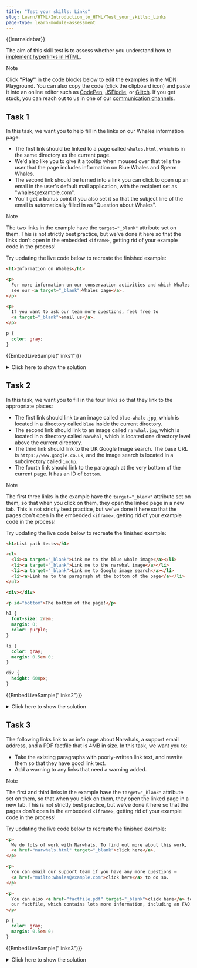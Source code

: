 ```yaml
---
title: "Test your skills: Links"
slug: Learn/HTML/Introduction_to_HTML/Test_your_skills:_Links
page-type: learn-module-assessment
---
```


{{learnsidebar}}

The aim of this skill test is to assess whether you understand how to [implement hyperlinks in HTML](/en-US/docs/Learn/HTML/Introduction_to_HTML/Creating_hyperlinks).

> [!NOTE]
> Click **"Play"** in the code blocks below to edit the examples in the MDN Playground.
> You can also copy the code (click the clipboard icon) and paste it into an online editor such as [CodePen](https://codepen.io/), [JSFiddle](https://jsfiddle.net/), or [Glitch](https://glitch.com/).
> If you get stuck, you can reach out to us in one of our [communication channels](/en-US/docs/MDN/Community/Communication_channels).

## Task 1

In this task, we want you to help fill in the links on our Whales information page:

- The first link should be linked to a page called `whales.html`, which is in the same directory as the current page.
- We'd also like you to give it a tooltip when moused over that tells the user that the page includes information on Blue Whales and Sperm Whales.
- The second link should be turned into a link you can click to open up an email in the user's default mail application, with the recipient set as "whales\@example.com".
- You'll get a bonus point if you also set it so that the subject line of the email is automatically filled in as "Question about Whales".

> [!NOTE]
> The two links in the example have the `target="_blank"` attribute set on them. This is not strictly best practice, but we've done it here so that the links don't open in the embedded `<iframe>`, getting rid of your example code in the process!

Try updating the live code below to recreate the finished example:

```html live-sample___links1
<h1>Information on Whales</h1>

<p>
  For more information on our conservation activities and which Whales we study,
  see our <a target="_blank">Whales page</a>.
</p>

<p>
  If you want to ask our team more questions, feel free to
  <a target="_blank">email us</a>.
</p>
```

```css live-sample___links1
p {
  color: gray;
}
```

{{EmbedLiveSample("links1")}}

<details>
<summary>Click here to show the solution</summary>

The first task covers some link basics — setting a link destination, giving it a descriptive title, and creating an email link. The solution should look something like this:

```html
<h1>Information on Whales</h1>

<p>
  For more information on our conservation activities and which Whales we study,
  see our
  <a
    href="whales.html"
    target="_blank"
    title="includes information on Blue Whales and Sperm Whales"
    >Whales page</a
  >.
</p>

<p>
  If you want to ask our team more questions, feel free to
  <a href="mailto:whales@example.com?subject=Question%20about%20Whales"
    >email us</a
  >.
</p>
```

The title needs to contain some supplemental information about the page that is useful but not essential for knowing what the linked page is about. If the subject was included on the email link, it really needs `%20` escape characters included so that you get spaces in the subject line.

</details>

## Task 2

In this task, we want you to fill in the four links so that they link to the appropriate places:

- The first link should link to an image called `blue-whale.jpg`, which is located in a directory called `blue` inside the current directory.
- The second link should link to an image called `narwhal.jpg`, which is located in a directory called `narwhal`, which is located one directory level above the current directory.
- The third link should link to the UK Google Image search. The base URL is `https://www.google.co.uk`, and the image search is located in a subdirectory called `imghp`.
- The fourth link should link to the paragraph at the very bottom of the current page. It has an ID of `bottom`.

> [!NOTE]
> The first three links in the example have the `target="_blank"` attribute set on them, so that when you click on them, they open the linked page in a new tab. This is not strictly best practice, but we've done it here so that the pages don't open in the embedded `<iframe>`, getting rid of your example code in the process!

Try updating the live code below to recreate the finished example:

```html live-sample___links2
<h1>List path tests</h1>

<ul>
  <li><a target="_blank">Link me to the blue whale image</a></li>
  <li><a target="_blank">Link me to the narwhal image</a></li>
  <li><a target="_blank">Link me to Google image search</a></li>
  <li><a>Link me to the paragraph at the bottom of the page</a></li>
</ul>

<div></div>

<p id="bottom">The bottom of the page!</p>
```

```css live-sample___links2
h1 {
  font-size: 2rem;
  margin: 0;
  color: purple;
}

li {
  color: gray;
  margin: 0.5em 0;
}

div {
  height: 600px;
}
```

{{EmbedLiveSample("links2")}}

<details>
<summary>Click here to show the solution</summary>

Our second task here tests the student's knowledge of absolute and relative paths, as well as link fragments

The finished list code should look like this:

```html
<h1>List path tests</h1>

<ul>
  <li>
    <a href="blue/blue-whale.jpg" target="_blank">
      Link me to the blue whale image
    </a>
  </li>
  <li>
    <a href="../narwhal/narwhal.png" target="_blank">
      Link me to the narwhal image
    </a>
  </li>
  <li>
    <a href="https://www.google.co.uk/imghp" target="_blank">
      Link me to Google image search
    </a>
  </li>
  <li>
    <a href="#bottom">Link me to the paragraph at the bottom of the page</a>
  </li>
</ul>
```

</details>

## Task 3

The following links link to an info page about Narwhals, a support email address, and a PDF factfile that is 4MB in size. In this task, we want you to:

- Take the existing paragraphs with poorly-written link text, and rewrite them so that they have good link text.
- Add a warning to any links that need a warning added.

> [!NOTE]
> The first and third links in the example have the `target="_blank"` attribute set on them, so that when you click on them, they open the linked page in a new tab. This is not strictly best practice, but we've done it here so that the pages don't open in the embedded `<iframe>`, getting rid of your example code in the process!

Try updating the live code below to recreate the finished example:

```html live-sample___links3
<p>
  We do lots of work with Narwhals. To find out more about this work,
  <a href="narwhals.html" target="_blank">click here</a>.
</p>

<p>
  You can email our support team if you have any more questions —
  <a href="mailto:whales@example.com">click here</a> to do so.
</p>

<p>
  You can also <a href="factfile.pdf" target="_blank">click here</a> to download
  our factfile, which contains lots more information, including an FAQ.
</p>
```

```css live-sample___links3
p {
  color: gray;
  margin: 0.5em 0;
}
```

{{EmbedLiveSample("links3")}}

<details>
<summary>Click here to show the solution</summary>

Our final task in this set is concerned with good practices for link text; the code should look something like this:

```html
<p>
  We do lots of work with Narwhals. To find out more, visit our
  <a href="narwhals.html" target="_blank">Narwhals page</a>.
</p>

<p>
  You can <a href="mailto:whales@example.com">email our support team</a> if you
  have any more questions.
</p>

<p>
  You can also
  <a href="factfile.pdf" target="_blank">download our factfile (PDF, 4MB)</a>
  for lots more information, including an FAQ.
</p>
```

Basically, all three paragraphs need to be rewritten with good link text, and the third one needs to have a warning added to the link to say that it is a large download.

</details>
